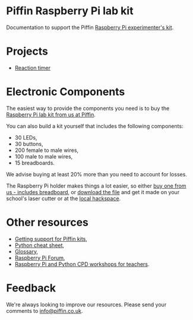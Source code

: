 # Piffin Raspberry Pi lab kit

Documentation to support the Piffin [Raspberry Pi experimenter's kit](http://www.piffin.co.uk/collections/shophome/products/raspberry-pi-lab-kit).

# Projects

* [Reaction timer](reaction_timer/index.html)

# Electronic Components

The easiest way to provide the components you need is to buy the [Raspberry Pi lab kit from us at Piffin](http://www.piffin.co.uk/collections/shophome/products/raspberry-pi-lab-kit).

You can also build a kit yourself that includes the following components:

* 30 LEDs,
* 30 buttons,
* 200 female to male wires,
* 100 male to male wires,
* 15 breadboards.

We advise buying at least 20% more than you need to account for losses. 

The Raspberry Pi holder makes things a lot easier, so either [buy one from us - includes breadboard](http://www.piffin.co.uk/collections/shophome/products/raspberry-pi-prototyping-bundle-without-raspberry-pi), or [download the file](http://www.thingiverse.com/thing:231352) and get it made on your school's laser cutter or at the [local hackspace](http://www.hackspace.org.uk/view/Main_Page).

# Other resources

* [Getting support for Piffin kits](support.html),
* [Python cheat sheet](cheatsheet.html),
* [Glossary](glossary.html),
* [Raspberry Pi Forum](http://raspberrypi.org/phpBB3/),
* [Raspberry Pi and Python CPD workshops for teachers](http://cpdforteachers.com).

# Feedback

We're always looking to improve our resources. Please send your comments to [info@piffin.co.uk](mailto:info@piffin.co.uk).
